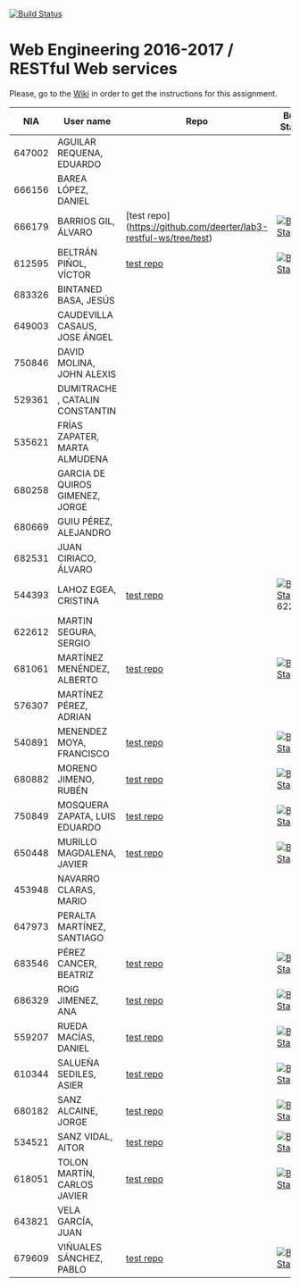 [![Build Status](https://travis-ci.org/UNIZAR-30246-WebEngineering/lab3-restful-ws.svg?branch=master)](https://travis-ci.org/UNIZAR-30246-WebEngineering/lab3-restful-ws)
# Web Engineering 2016-2017 / RESTful Web services
Please, go to the [Wiki](https://github.com/UNIZAR-30246-WebEngineering/lab3-restful-ws/wiki) in order to get the instructions for this assignment.

NIA    | User name | Repo | Build Status | Improvement | Score
-------|-----------|------|--------------|-------------|--------
647002 | AGUILAR REQUENA, EDUARDO
666156 | BAREA LÓPEZ, DANIEL
666179 | BARRIOS GIL, ÁLVARO | [test repo] (https://github.com/deerter/lab3-restful-ws/tree/test) | [![Build Status](https://travis-ci.org/deerter/lab3-restful-ws.svg?branch=test)](https://travis-ci.org/deerter/lab3-restful-ws)
612595 | BELTRÁN PIÑOL, VÍCTOR | [test repo](https://github.com/Victorbp09/lab3-restful-ws/tree/test) | [![Build Status](https://api.travis-ci.org/Victorbp09/lab3-restful-ws.svg?branch=test)](https://travis-ci.org/Victorbp09/lab3-restful-ws)
683326 | BINTANED BASA, JESÚS
649003 | CAUDEVILLA CASAUS, JOSE ÁNGEL
750846 | DAVID MOLINA, JOHN ALEXIS
529361 | DUMITRACHE , CATALIN  CONSTANTIN
535621 | FRÍAS ZAPATER, MARTA ALMUDENA
680258 | GARCIA DE QUIROS GIMENEZ, JORGE
680669 | GUIU PÉREZ, ALEJANDRO
682531 | JUAN CIRIACO, ÁLVARO
544393 | LAHOZ EGEA, CRISTINA | [test repo](https://github.com/cristinalahoz/lab3-restful-ws/tree/test) | [![Build Status](https://travis-ci.org/cristinalahoz/lab3-restful-ws.svg?branch=test)](https://travis-ci.org/cristinalahoz/lab3-restful-ws)622612 | MARTIN SEGURA, SERGIO
622612 | MARTIN SEGURA, SERGIO
681061 | MARTÍNEZ MENÉNDEZ, ALBERTO | [test repo](https://github.com/Belberus/lab3-restful-ws/tree/test) | [![Build Status](https://travis-ci.org/Belberus/lab3-restful-ws.svg?branch=test)](https://travis-ci.org/Belberus/lab3-restful-ws)
576307 | MARTÍNEZ PÉREZ, ADRIAN
540891 | MENENDEZ MOYA, FRANCISCO | [test repo](https://github.com/fmenemo/lab3-restful-ws/tree/test) | [![Build Status](https://travis-ci.org/fmenemo/lab3-restful-ws.svg?branch=test)](https://travis-ci.org/fmenemo/lab3-restful-ws)
680882 | MORENO JIMENO, RUBÉN | [test repo](https://github.com/nebur395/lab3-restful-ws/tree/test) | [![Build Status](https://travis-ci.org/nebur395/lab3-restful-ws.svg?branch=test)](https://travis-ci.org/nebur395/lab3-restful-ws)
750849 | MOSQUERA ZAPATA, LUIS EDUARDO | [test repo](https://github.com/luisemz/lab3-restful-ws/tree/test) | [![Build Status](https://travis-ci.org/luisemz/lab3-restful-ws.svg?branch=test)](https://travis-ci.org/luisemz/lab3-restful-ws)
650448 | MURILLO MAGDALENA, JAVIER | [test repo](https://github.com/javmurillo/lab3-restful-ws/tree/test) | [![Build Status](https://travis-ci.org/javmurillo/lab3-restful-ws.svg?branch=test)](https://travis-ci.org/javmurillo/lab3-restful-ws)
453948 | NAVARRO CLARAS, MARIO
647973 | PERALTA MARTÍNEZ, SANTIAGO
683546 | PÉREZ CANCER, BEATRIZ | [test repo](https://github.com/beapc18/lab3-restful-ws/tree/test) | [![Build Status](https://travis-ci.org/beapc18/lab3-restful-ws.svg?branch=test)](https://travis-ci.org/beapc18/lab3-restful-ws)
686329 | ROIG JIMENEZ, ANA | [test repo](https://github.com/anicacortes/lab3-restful-ws/tree/test) | [![Build Status](https://travis-ci.org/anicacortes/lab3-restful-ws.svg?branch=test)](https://travis-ci.org/anicacortes/lab3-restful-ws)
559207 | RUEDA MACÍAS, DANIEL | [test repo](https://github.com/danirueda/lab3-restful-ws/tree/test) | [![Build Status](https://travis-ci.org/danirueda/lab3-restful-ws.svg?branch=test)](https://travis-ci.org/danirueda/lab3-restful-ws) 
610344 | SALUEÑA SEDILES, ASIER | [test repo](https://github.com/asierhandball/lab3-restful-ws/tree/test) | [![Build Status](https://travis-ci.org/asierhandball/lab3-restful-ws.svg?branch=test)](https://travis-ci.org/asierhandball/lab3-restful-ws)
680182 | SANZ ALCAINE, JORGE | [test repo](https://github.com/sanz1995/lab3-restful-ws/tree/test) | [![Build Status](https://travis-ci.org/sanz1995/lab3-restful-ws.svg?branch=test)](https://travis-ci.org/sanz1995/lab3-restful-ws)
534521 | SANZ VIDAL, AITOR | [test repo](https://github.com/aitorsanz/lab3-restful-ws/tree/test) | [![Build Status](https://travis-ci.org/aitorsanz/lab3-restful-ws.svg?branch=test)](https://travis-ci.org/aitorsanz/lab3-restful-ws)
618051 | TOLON MARTÍN, CARLOS JAVIER | [test repo](https://github.com/ctolon22/lab3-restful-ws/tree/test) | [![Build Status](https://travis-ci.org/ctolon22/lab3-restful-ws.svg?branch=test)](https://travis-ci.org/ctolon22/lab3-restful-ws)
643821 | VELA GARCÍA, JUAN
679609 | VIÑUALES SÁNCHEZ, PABLO | [test repo](https://github.com/strummerTFIU/lab3-restful-ws/tree/test) | [![Build Status](https://travis-ci.org/strummerTFIU/lab3-restful-ws.svg?branch=test)](https://travis-ci.org/strummerTFIU/lab3-restful-ws)
